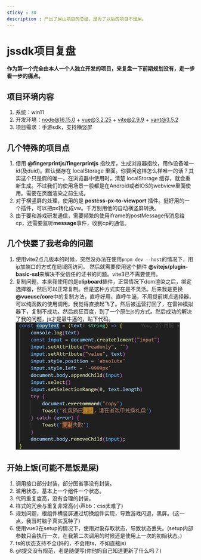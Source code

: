 ```yaml
---
sticky : 30
description : 产出了屎山项目的总结，是为了以后的项目不是屎。
---
```


# jssdk项目复盘

**作为第一个完全由本人一个人独立开发的项目，来复盘一下前期规划没有，走一步看一步的痛点。**

## 项目环境内容

1. 系统：win11
2. 开发环境：node@16.15.0 + vue@3.2.25 + vite@2.9.9 + vant@3.5.2
3. 项目需求：手游sdk，支持横竖屏

## 几个特殊的项目点

1. 借用 **@fingerprintjs/fingerprintjs** 指纹库，生成浏览器指纹，用作设备唯一id(及duid)。默认储存在 localStorage 里面。你要问这样怎么样唯一的话？其实这个只是假的唯一，在浏览器中使用时，清楚 localStorage 缓存，就会重新生成。不过我们的使用场景一般都是在Android或者IOS的webview里面使用。需要在页面渲染之前生成。
2. 对于横竖屏的处理，使用的是 **postcss-px-to-viewport** 插件。挺好用的一个插件，可以把px转化成vw。千万别用他的自动横竖屏转换。
3. 由于要和游戏研发通信，需要频繁的使用iframe的postMessage传消息给cp，还需要监听**message**事件，收到cp的通信。

## 几个快要了我老命的问题

1. 使用vite2点几版本的时候，突然没办法在使用```pnpm dev --host```的情况下，用ip加端口的方式在局域网访问。 然后就需要使用这个插件 **@vitejs/plugin-basic-ssl**来解决不受信任的证书的问题。vite3已不需要使用。
2. 复制问题，本来我使用的是**clipboard**插件，正常情况下dom渲染之后，绑定选择器，然后可以正常复制。但是这种方式实在是不灵活。后来我是更换 **@vueuse/core**中的复制方法，直呼好用，直呼牛逼，不用提前绑点选择器，可以纯函数的使用调用。我觉得直接起飞了。然后被运营打回了，在雷神模拟器下，复制不成功。然后疯狂百度，到了一个原生js的方式。然后成功的解决了我的问题，js才是最牛逼的，贴下代码。
![原生js复制](/jssdk-review/copy.png)

## 开始上饭(可能不是饭是屎)

1. 调用接口部分封装，部分图省事没有封装。
2. 滥用状态，基本上一个组件一个状态。
3. 代码重复度高，没有合理的封装。
4. 样式的冗余与重复非常高(小声bb：css太难了)
5. 规划问题，根组件横竖屏通过切换组件实现，导致游戏闪退，黑屏。(这一点，我当时脑子真实瓦特了)
6. 使用vue3在setup的情况下，使用对象存取状态，导致状态丢失。(setup内部参数只会执行一次，在我第二次调用的时候还是使用上一次的初始状态。)
7. ts的状态支持不全(妈的，不会用ts，不如直接js)
8. git提交没有规范，老是随便写(你他妈自己知道更新了什么吗？)
